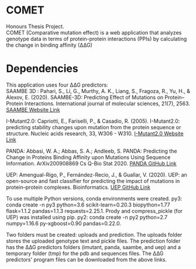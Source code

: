 # COMET
Honours Thesis Project. <br>
COMET (Comparative mutation effect) is a web application that analyzes genotype data in terms of protein-protein interactions (PPIs) by calculating the change in binding affinity (∆∆G) 

# Dependencies
This application uses four ∆∆G predictors: <br>
SAAMBE 3D : Pahari, S., Li, G., Murthy, A. K., Liang, S., Fragoza, R., Yu, H., & Alexov, E. (2020). SAAMBE-3D: Predicting Effect of Mutations on Protein–Protein Interactions. International journal of molecular sciences, 21(7), 2563.
<a href="http://compbio.clemson.edu/saambe_webserver/">SAAMBE Website Link</a>

I-Mutant2.0: Capriotti, E., Fariselli, P., & Casadio, R. (2005). I-Mutant2.0: predicting stability changes upon mutation from the protein sequence or structure.
Nucleic acids research, 33, W306 - W310.
<a href="https://folding.biofold.org/i-mutant/i-mutant2.0.html">I-Mutant2.0 Website Link</a>

PANDA: Abbasi, W. A.; Abbas, S. A.; Andleeb, S. PANDA: Predicting the Change in Proteins Binding Affinity upon Mutations Using Sequence Information. ArXiv200908869 Cs Q-Bio Stat 2020.
<a href="https://github.com/wajidarshad/panda">PANDA GitHub Link</a>

UEP: Amengual-Rigo, P., Fernández-Recio, J., & Guallar, V. (2020). UEP: an open-source and fast classifier for predicting the impact of mutations in protein–protein complexes. Bioinformatics.
<a href="https://github.com/pepamengual/UEP">UEP GitHub Link</a>  
      
To use multiple Python versions, conda environments were created. 
py3: conda create -n py3 python=3.6 scikit-learn=0.20.3 biopython=1.77 flask=1.1.2 pandas=1.1.3 requests=2.25.1. 
Prody and compress_pickle (for UEP) was installed using pip. 
py2: conda create -n py2 python=2.7 numpy=1.16.6 py-xgboost=0.90 pandas=0.22.0.

Two folders must be created: uploads and prediction. The uploads folder stores the uploaded genotype text and pickle files. The prediction folder has the ∆∆G predictors folders (imutant, panda, saambe, and uep) and a temporary folder (tmp) for the pdb and sequences files. The ∆∆G predictors' program files can be downloaded from the above links. 